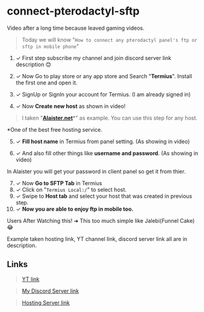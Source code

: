 # connect-pterodactyl-sftp

Video after a long time because leaved gaming videos.

> Today we will know "`How to connect any pterodactyl panel's ftp or sftp in mobile phone`"












1) ✓ First step subscribe my channel and join discord server link description 😊











2) ✓ Now Go to play store or any app store and Search "**Termius**". Install the first one and open it.











3) ✓ SignUp or SignIn your account for Termius. (I am already signed in)









4) ✓ Now **Create new host** as shown in video!

> I taken "__[Alaister.net](alaister.net)__*" as example.
You can use this step for any host.

*One of the best free hosting service.










5) ✓ **Fill host name** in Termius from panel setting.  (As showing in video)

6) ✓ And also fill other things like **username and password**. (As showing in video)

 In Alaister you will get your password in client panel so get it from thier. 

7) ✓ Now **Go to SFTP Tab** in Termius 
8) ✓ Click on "`Termius Local:/`" to select host.
9) ✓ Swipe to **Host tab** and select your host that was created in previous step.
10) ✓ **Now you are able to enjoy ftp in mobile too.**

Users After Watching this! ➜ This too much simple like Jalebi(Funnel Cake) 😂

Example taken hosting link, YT channel link, discord server link all are in description.
## Links
> [YT link](https://youtube.com/channel/UCs0DKoqXikaNpnDv0ppuNpg)

> [My Discord Server link](https://discord.gg/s5bUtPSxpQ)

> [Hosting Server link](https://discord.gg/NQuwgCnC3X)

